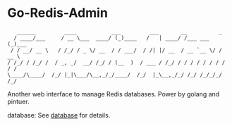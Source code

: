 # Go-Redis-Admin
	   ______         ____           ___         ___       __          _     
	  / ____/___     / __ \___  ____/ (_)____   /   | ____/ /___ ___  (_)___ 
	 / / __/ __ \   / /_/ / _ \/ __  / / ___/  / /| |/ __  / __ `__ \/ / __ \
	/ /_/ / /_/ /  / _, _/  __/ /_/ / (__  )  / ___ / /_/ / / / / / / / / / /
	\____/\____/  /_/ |_|\___/\__,_/_/____/  /_/  |_\__,_/_/ /_/ /_/_/_/ /_/ 


Another web interface to manage Redis databases. Power by golang and pintuer.

database: See [database](doc/database.md) for details.